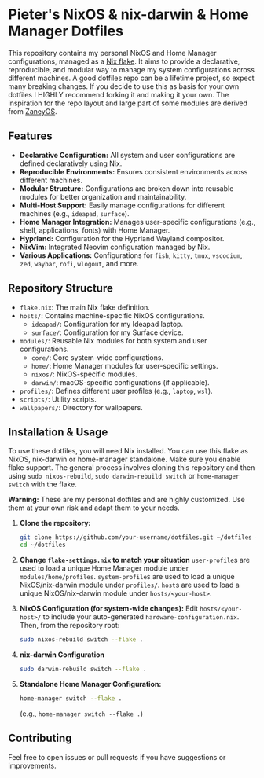 # Pieter's NixOS & nix-darwin & Home Manager Dotfiles

This repository contains my personal NixOS and Home Manager configurations, managed as a [Nix flake](https://nixos.wiki/wiki/Flakes). 
It aims to provide a declarative, reproducible, and modular way to manage my system configurations across different machines.
A good dotfiles repo can be a lifetime project, so expect many breaking changes. 
If you decide to use this as basis for your own dotfiles I HIGHLY recommend forking it and making it your own.
The inspiration for the repo layout and large part of some modules are derived from [ZaneyOS](https://gitlab.com/Zaney/zaneyos).

## Features

- **Declarative Configuration:** All system and user configurations are defined declaratively using Nix.
- **Reproducible Environments:** Ensures consistent environments across different machines.
- **Modular Structure:** Configurations are broken down into reusable modules for better organization and maintainability.
- **Multi-Host Support:** Easily manage configurations for different machines (e.g., `ideapad`, `surface`).
- **Home Manager Integration:** Manages user-specific configurations (e.g., shell, applications, fonts) with Home Manager.
- **Hyprland:** Configuration for the Hyprland Wayland compositor.
- **NixVim:** Integrated Neovim configuration managed by Nix.
- **Various Applications:** Configurations for `fish`, `kitty`, `tmux`, `vscodium`, `zed`, `waybar`, `rofi`, `wlogout`, and more.

## Repository Structure

- `flake.nix`: The main Nix flake definition.
- `hosts/`: Contains machine-specific NixOS configurations.
  - `ideapad/`: Configuration for my Ideapad laptop.
  - `surface/`: Configuration for my Surface device.
- `modules/`: Reusable Nix modules for both system and user configurations.
  - `core/`: Core system-wide configurations.
  - `home/`: Home Manager modules for user-specific settings.
  - `nixos/`: NixOS-specific modules.
  - `darwin/`: macOS-specific configurations (if applicable).
- `profiles/`: Defines different user profiles (e.g., `laptop`, `wsl`).
- `scripts/`: Utility scripts.
- `wallpapers/`: Directory for wallpapers.

## Installation & Usage

To use these dotfiles, you will need Nix installed. 
You can use this flake as NixOS, nix-darwin or home-manager standalone.
Make sure you enable flake support.
The general process involves cloning this repository and then using `sudo nixos-rebuild`, `sudo darwin-rebuild switch` or `home-manager switch` with the flake.

**Warning:** These are my personal dotfiles and are highly customized. Use them at your own risk and adapt them to your needs.

1.  **Clone the repository:**
    ```bash
    git clone https://github.com/your-username/dotfiles.git ~/dotfiles # Or wherever you prefer
    cd ~/dotfiles
    ```
2.  **Change `flake-settings.nix` to match your situation**
    `user-profile`s are used to load a unique Home Manager module under `modules/home/profiles`.
    `system-profile`s are used to load a unique NixOS/nix-darwin module under `profiles/`.
    `host`s are used to load a unique NixOS/nix-darwin module under `hosts/<your-host>`.

3.  **NixOS Configuration (for system-wide changes):**
    Edit `hosts/<your-host>/` to include your auto-generated `hardware-configuration.nix`. Then, from the repository root:
    ```bash
    sudo nixos-rebuild switch --flake .
    ```
4.  **nix-darwin Configuration**
    ```bash
    sudo darwin-rebuild switch --flake .
    ```

5.  **Standalone Home Manager Configuration:**
    ```bash
    home-manager switch --flake .
    ```
    (e.g., `home-manager switch --flake .`)


## Contributing

Feel free to open issues or pull requests if you have suggestions or improvements.
